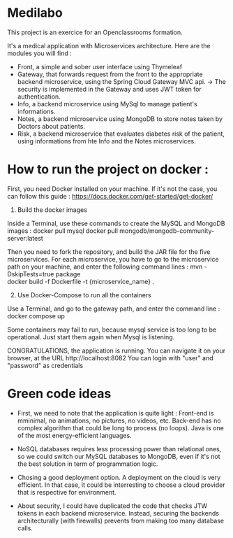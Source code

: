 # Medilabo
 
This project is an exercice for an Openclassrooms formation.

It's a medical application with Microservices architecture.
Here are the modules you will find :
- Front, a simple and sober user interface using Thymeleaf
- Gateway, that forwards request from the front to the appropriate backend microservice, using the Spring Cloud Gateway MVC api.
   -> The security is implemented in the Gateway and uses JWT token for authentication.
- Info, a backend microservice using MySql to manage patient's informations.
- Notes, a backend microservice using MongoDB to store notes taken by Doctors about patients.
- Risk, a backend microservice that evaluates diabetes risk of the patient, using informations from hte Info and the Notes microservices.

  
# How to run the project on docker :

First, you need Docker installed on your machine.
If it's not the case, you can follow this guide : https://docs.docker.com/get-started/get-docker/


1) Build the docker images

Inside a Terminal, use these commands to create the MySQL and MongoDB images :
docker pull mysql 
docker pull mongodb/mongodb-community-server:latest

Then you need to fork the repository, and build the JAR file for the five microservices. 
For each microservice, you have to go to the microservice path on your machine, and enter the following command lines :
mvn -DskipTests=true package     
docker build -f Dockerfile -t {microservice_name} .


2) Use Docker-Compose to run all the containers

Use a Terminal, and go to the gateway path, and enter the command line :
docker compose up   

Some containers may fail to run, because mysql service is too long to be operational. Just start them again when Mysql is listening.


CONGRATULATIONS, the application is running.
You can navigate it on your browser, at the URL http://localhost:8082
You can login with "user" and "password" as credentials

# Green code ideas

- First, we need to note that the application is quite light :
   Front-end is mminimal, no animations, no pictures, no videos, etc.
   Back-end has no complex algorithm that could be long to process (no loops).
   Java is one of the most energy-efficient languages.

- NoSQL databases requires less processing power than relational ones, so we could switch our MySQL databases to MongoDB, even if it's not the best solution in term of programmation logic.

- Chosing a good deployment option. A deployment on the cloud is very efficient. In that case, it could be interresting to choose a cloud provider that is respective for environment.

- About security, I could have duplicated the code that checks JTW tokens in each backend microservice. Instead, securing the backends architecturally (with firewalls) prevents from making too many database calls.
